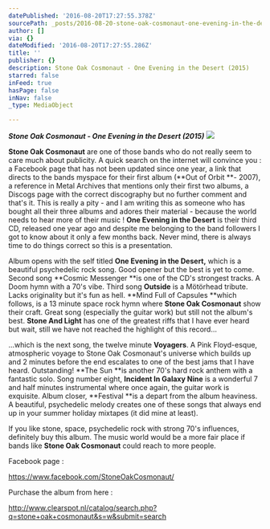 ```yaml
---
datePublished: '2016-08-20T17:27:55.378Z'
sourcePath: _posts/2016-08-20-stone-oak-cosmonaut-one-evening-in-the-desert-2015.md
author: []
via: {}
dateModified: '2016-08-20T17:27:55.286Z'
title: ''
publisher: {}
description: Stone Oak Cosmonaut - One Evening in the Desert (2015)
starred: false
inFeed: true
hasPage: false
inNav: false
_type: MediaObject

---
```

_**Stone Oak Cosmonaut - One Evening in the Desert (2015)**_
![](https://the-grid-user-content.s3-us-west-2.amazonaws.com/b52d6fbd-f7e6-40ed-8f81-12898a41ecdc.jpg)

**Stone Oak Cosmonaut** are one of those bands who do not really seem to care much about publicity. A quick search on the internet will convince you : a Facebook page that has not been updated since one year, a link that directs to the bands myspace for their first album (**Out of Orbit **- 2007), a reference in Metal Archives that mentions only their first two albums, a Discogs page with the correct discography but no further comment and that's it. This is really a pity - and I am writing this as someone who has bought all their three albums and adores their material - because the world needs to hear more of their music ! **One Evening in the Desert** is their third CD, released one year ago and despite me belonging to the band followers I got to know about it only a few months back. Never mind, there is always time to do things correct so this is a presentation.

Album opens with the self titled **One Evening in the Desert,** which is a beautiful psychedelic rock song. Good opener but the best is yet to come. Second song **Cosmic Messenger **is one of the CD's strongest tracks. A Doom hymn with a 70's vibe. Third song **Outside** is a Mötörhead tribute. Lacks originality but it's fun as hell. **Mind Full of Capsules **which follows, is a 13 minute space rock hymn where **Stone Oak Cosmonaut** show their craft. Great song (especially the guitar work) but still not the album's best. **Stone And Light** has one of the greatest riffs that I have ever heard but wait, still we have not reached the highlight of this record...

...which is the next song, the twelve minute **Voyagers**. A Pink Floyd-esque, atmospheric voyage to Stone Oak Cosmonaut's universe which builds up and 2 minutes before the end escalates to one of the best jams that I have heard. Outstanding! **The Sun **is another 70's hard rock anthem with a fantastic solo. Song number eight, **Incident In Galaxy Nine** is a wonderful 7 and half minutes instrumental where once again, the guitar work is exquisite. Album closer, **Festival **is a depart from the album heaviness. A beautiful, psychedelic melody creates one of these songs that always end up in your summer holiday mixtapes (it did mine at least).

If you like stone, space, psychedelic rock with strong 70's influences, definitely buy this album. The music world would be a more fair place if bands like **Stone Oak Cosmonaut** could reach to more people.

Facebook page :

https://www.facebook.com/StoneOakCosmonaut/

Purchase the album from here :

http://www.clearspot.nl/catalog/search.php?q=stone+oak+cosmonaut&s=w&submit=search